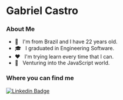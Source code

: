 # Gabriel Castro

<h3> About Me </h3>

- :bust_in_silhouette: &nbsp; I'm from Brazil and I have 22 years old.
- 🎓 &nbsp; I graduated in Engineering Software.
- :hearts: &nbsp; I'm trying learn every time that I can.
- :wrench: &nbsp; Venturing into the JavaScript world.

<h3> Where you can find me </h3>

[![Linkedin Badge](https://img.shields.io/badge/-Gabriel%20Castro-black?style=flat-square&logo=Linkedin&logoColor=FF0000&link=https://www.linkedin.com/in/gabriel-castr0/)](https://www.linkedin.com/in/gabriel-castr0/)

